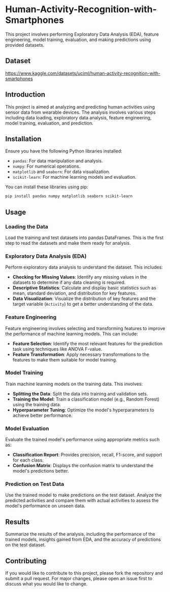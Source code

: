 # Human-Activity-Recognition-with-Smartphones

This project involves performing Exploratory Data Analysis (EDA), feature engineering, model training, evaluation, and making predictions using provided datasets.

## Dataset  
https://www.kaggle.com/datasets/uciml/human-activity-recognition-with-smartphones

## Introduction

This project is aimed at analyzing and predicting human activities using sensor data from wearable devices. The analysis involves various steps including data loading, exploratory data analysis, feature engineering, model training, evaluation, and prediction.

## Installation

Ensure you have the following Python libraries installed:
- `pandas`: For data manipulation and analysis.
- `numpy`: For numerical operations.
- `matplotlib` and `seaborn`: For data visualization.
- `scikit-learn`: For machine learning models and evaluation.

You can install these libraries using pip:

```bash
pip install pandas numpy matplotlib seaborn scikit-learn
```

## Usage

### Loading the Data

Load the training and test datasets into pandas DataFrames. This is the first step to read the datasets and make them ready for analysis.

### Exploratory Data Analysis (EDA)

Perform exploratory data analysis to understand the dataset. This includes:
- **Checking for Missing Values**: Identify any missing values in the datasets to determine if any data cleaning is required.
- **Descriptive Statistics**: Calculate and display basic statistics such as mean, standard deviation, and distribution for key features.
- **Data Visualization**: Visualize the distribution of key features and the target variable (`Activity`) to get a better understanding of the data.

### Feature Engineering

Feature engineering involves selecting and transforming features to improve the performance of machine learning models. This can include:
- **Feature Selection**: Identify the most relevant features for the prediction task using techniques like ANOVA F-value.
- **Feature Transformation**: Apply necessary transformations to the features to make them suitable for model training.

### Model Training

Train machine learning models on the training data. This involves:
- **Splitting the Data**: Split the data into training and validation sets.
- **Training the Model**: Train a classification model (e.g., Random Forest) using the training data.
- **Hyperparameter Tuning**: Optimize the model's hyperparameters to achieve better performance.

### Model Evaluation

Evaluate the trained model's performance using appropriate metrics such as:
- **Classification Report**: Provides precision, recall, F1-score, and support for each class.
- **Confusion Matrix**: Displays the confusion matrix to understand the model's predictions better.

### Prediction on Test Data

Use the trained model to make predictions on the test dataset. Analyze the predicted activities and compare them with actual activities to assess the model's performance on unseen data.

## Results

Summarize the results of the analysis, including the performance of the trained models, insights gained from EDA, and the accuracy of predictions on the test dataset.

## Contributing

If you would like to contribute to this project, please fork the repository and submit a pull request. For major changes, please open an issue first to discuss what you would like to change.
